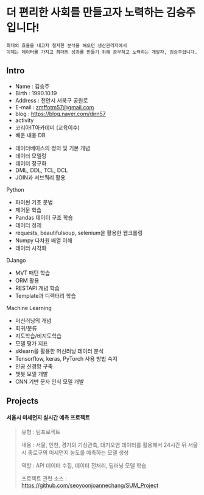 # 더 편리한 사회를 만들고자 노력하는 김승주입니다!
```
최대의 효율을 내고자 철저한 분석을 해오던 생산관리자에서 
이제는 데이터를 가지고 최대의 성과를 만들기 위해 공부하고 노력하는 개발자, 김승주입니다.
```

## Intro
* Name : 김승주
* Birth : 1990.10.19
* Address : 천안시 서북구 공원로
* E-mail : zmffotm57@gmail.com
* blog : https://blog.naver.com/dirn57
* activity 
* 코리아IT아카데미 (교육이수)
* 배운 내용 
  DB
- 데이터베이스의 정의 및 기본 개념
- 데이터 모델링
- 데이터 정규화
- DML, DDL, TCL, DCL
- JOIN과 서브쿼리 활용

Python
- 파이썬 기초 문법
- 제어문 학습
- Pandas 데이터 구조 학습
- 데이터 정제
- requests, beautifulsoup, selenium을 활용한 웹크롤링
- Numpy 다차원 배열 이해
- 데이터 시각화

DJango
- MVT 패턴 학습
- ORM 활용
- RESTAPI 개념 학습
- Template과 디렉터리 학습

Machine Learning
- 머신러닝의 개념
- 회귀/분류
- 지도학습/비지도학습
- 모델 평가 지표
- sklearn을 활용한 머신러닝 데이터 분석
- Tensorflow, keras, PyTorch 사용 방법 숙지
- 인공 신경망 구축
- 챗봇 모델 개발
- CNN 기반 문자 인식 모델 개발

## Projects
#### 서울시 미세먼지 실시간 예측 프로젝트
> 유형 : 팀프로젝트
> 
> 내용 : 서울, 인천, 경기의 기상관측, 대기오염 데이터를 활용해서 24시간 뒤 서울시 종로구의 미세먼지 농도를 예측하는 모델 생성
> 
> 역할 : API 데이터 수집, 데이터 전처리, 딥러닝 모델 학습
>
> 프로젝트 관련 소스 : https://github.com/seoyoonjoannechang/SUM_Project



